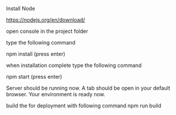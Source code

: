 Install Node

https://nodejs.org/en/download/

open console in the project folder

type the following command

npm install
(press enter)


when installation complete type the following command

npm start
(press enter)

Server should be running now. A tab should be open in your default browser.
Your environment is ready now.

build the for deployment with following command 
npm run build